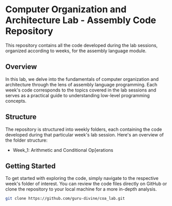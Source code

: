 # Computer Organization and Architecture Lab - Assembly Code Repository
This repository contains all the code developed during the lab sessions, organized according to weeks, for the assembly language module.
## Overview
In this lab, we delve into the fundamentals of computer organization and architecture through the lens of assembly language programming. Each week's code corresponds to the topics covered in the lab sessions and serves as a practical guide to understanding low-level programming concepts.
## Structure
The repository is structured into weekly folders, each containing the code developed during that particular week's lab session. Here's an overview of the folder structure:
* Week_1: Arithmetic and Conditional Op[erations
## Getting Started
To get started with exploring the code, simply navigate to the respective week's folder of interest. You can review the code files directly on GitHub or clone the repository to your local machine for a more in-depth analysis.
```bash
git clone https://github.com/guru-divine/coa_lab.git
```
